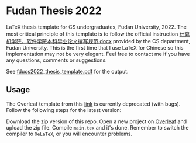 # Fudan Thesis 2022
LaTeX thesis template for CS undergraduates, Fudan University, 2022.
The most critical principle of this template is to follow the official instruction [计算机学院、软件学院本科毕业论文撰写规范.docx](计算机学院、软件学院本科毕业论文撰写规范.docx) provided by the CS department, Fudan University.
This is the first time that I use LaTeX for Chinese so this implementation may not be very elegant. Feel free to contact me if you have any questions, comments or suggestions.

See [fducs2022_thesis_template.pdf](fducs2022_thesis_template.pdf) for the output.

## Usage
The Overleaf template from this [link](https://www.overleaf.com/latex/templates/fducs2022-thesis-template/vhktvztpykpw) is currently deprecated (with bugs).
Follow the following steps for the latest version:

Download the zip version of this repo. Open a new project on [Overleaf](https://www.overleaf.com/project) and upload the zip file. Compile `main.tex` and it's done. Remember to switch the compiler to `XeLaTeX`, or you will encounter problems.

